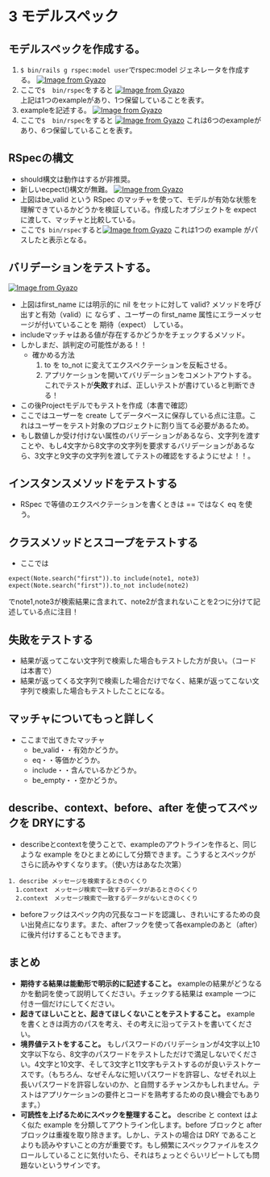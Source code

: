 # 3 モデルスペック
## モデルスペックを作成する。
1. `$ bin/rails g rspec:model user`でrspec:model ジェネレータを作成する。 [![Image from Gyazo](https://i.gyazo.com/3bce7fad67def0e0675c57ccb65f0685.png)](https://gyazo.com/3bce7fad67def0e0675c57ccb65f0685)
2. ここで`$  bin/rspec`をすると [![Image from Gyazo](https://i.gyazo.com/2c9cfc8a7ee53bd9fab274c84501c271.png)](https://gyazo.com/2c9cfc8a7ee53bd9fab274c84501c271)   
  上記は1つのexampleがあり、1つ保留していることを表す。
3. exampleを記述する。 [![Image from Gyazo](https://i.gyazo.com/705356caa9a20a3a9f77938db78ef515.png)](https://gyazo.com/705356caa9a20a3a9f77938db78ef515) 
4. ここで`$  bin/rspec`をすると  [![Image from Gyazo](https://i.gyazo.com/23ca7d7f4662e4a52400c4d47131c331.png)](https://gyazo.com/23ca7d7f4662e4a52400c4d47131c331) これは6つのexampleがあり、6つ保留していることを表す。
## RSpecの構文
- should構文は動作はするが非推奨。
- 新しいecpect()構文が無難。 
[![Image from Gyazo](https://i.gyazo.com/eb5644750f64ba4d110902b2cbe9fd01.png)](https://gyazo.com/eb5644750f64ba4d110902b2cbe9fd01)
-  上図はbe_valid という RSpec のマッチャを使って、モデルが有効な状態を理解できているかどうかを検証している。作成したオブジェクトを expect に渡して、マッチャと比較している。
-  ここで`$ bin/rspec`すると[![Image from Gyazo](https://i.gyazo.com/f728990847f3c277e6b60ee254eb4618.png)](https://gyazo.com/f728990847f3c277e6b60ee254eb4618) これは1つの example がパスしたと表示となる。
## バリデーションをテストする。
[![Image from Gyazo](https://i.gyazo.com/593c813dd41c42528bbc3c9c8a9c5b8e.png)](https://gyazo.com/593c813dd41c42528bbc3c9c8a9c5b8e)
- 上図はfirst_name には明示的に nil をセットに対して valid? メソッドを呼び出すと有効（valid）に ならず 、ユーザーの first_name 属性にエラーメッセージが付いていることを 期待（expect） している。
- includeマッチャはある値が存在するかどうかをチェックするメソッド。
- しかしまだ、誤判定の可能性がある！！
  - 確かめる方法
    1. to を to_not に変えてエクスペクテーションを反転させる。
    2. アプリケーションを開いてバリデーションをコメントアウトする。
 これでテストが**失敗**すれば、正しいテストが書けていると判断できる！　  
 - この後Projectモデルでもテストを作成（本書で確認）
  - ここではユーザーを create してデータベースに保存している点に注意。これはユーザーをテスト対象のプロジェクトに割り当てる必要があるため。
  - もし数値しか受け付けない属性のバリデーションがあるなら、文字列を渡すことや、もし4文字から8文字の文字列を要求するバリデーションがあるなら、3文字と9文字の文字列を渡してテストの確認をするようにせよ！！。

## インスタンスメソッドをテストする
- RSpec で等値のエクスペクテーションを書くときは == ではなく eq を使う。

## クラスメソッドとスコープをテストする
- ここでは 
```
expect(Note.search("first")).to include(note1, note3)
expect(Note.search("first")).to_not include(note2)
```
でnote1,note3が検索結果に含まれて、note2が含まれないことを2つに分けて記述している点に注目！

## 失敗をテストする
- 結果が返ってこない文字列で検索した場合もテストした方が良い。（コードは本書で）
- 結果が返ってくる文字列で検索した場合だけでなく、結果が返ってこない文字列で検索した場合もテストしたことになる。

## マッチャについてもっと詳しく
- ここまで出てきたマッチャ
  - be_valid・・有効かどうか。
  - eq・・等価かどうか。 
  - include・・含んでいるかどうか。 
  - be_empty・・空かどうか。

## describe、context、before、after を使ってスペックを DRYにする
- describeとcontextを使うことで、exampleのアウトラインを作ると、同じような example をひとまとめにして分類できます。こうするとスペックがさらに読みやすくなります。（使い方はあなた次第）
```
1. describe メッセージを検索するときのくくり
  1.context　メッセージ検索で一致するデータがあるときのくくり
  2.context　メッセージ検索で一致するデータがないときのくくり
```
- beforeフックはスペック内の冗長なコードを認識し、きれいにするための良い出発点になります。また、afterフックを使って各exampleのあと（after）に後片付けすることもできます。 

## まとめ
- **期待する結果は能動形で明示的に記述すること。** exampleの結果がどうなるかを動詞を使って説明してください。チェックする結果は example 一つに付き一個だけにしてください。
- **起きてほしいことと、起きてほしくないことをテストすること。** example を書くときは両方のパスを考え、その考えに沿ってテストを書いてください。
- **境界値テストをすること。** もしパスワードのバリデーションが4文字以上10文字以下なら、8文字のパスワードをテストしただけで満足しないでください。4文字と10文字、そして3文字と11文字もテストするのが良いテストケースです。（もちろん、なぜそんなに短いパスワードを許容し、なぜそれ以上長いパスワードを許容しないのか、と自問するチャンスかもしれません。テストはアプリケーションの要件とコードを熟考するための良い機会でもあります。）
- **可読性を上げるためにスペックを整理すること。** describe と context はよく似た example を分類してアウトライン化します。before ブロックと after ブロックは重複を取り除きます。しかし、テストの場合は DRY であることよりも読みやすいことの方が重要です。もし頻繁にスペックファイルをスクロールしていることに気付いたら、それはちょっとぐらいリピートしても問題ないというサインです。
